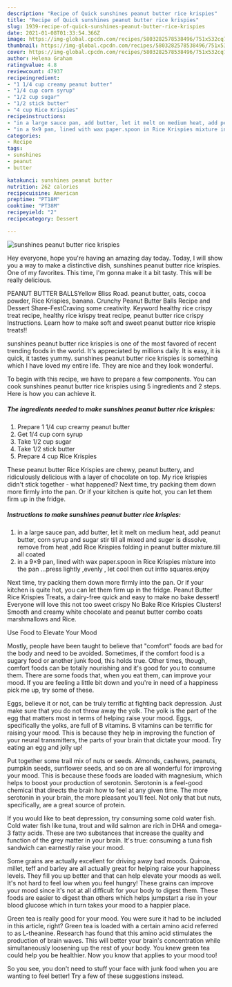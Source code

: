 ```yaml
---
description: "Recipe of Quick sunshines peanut butter rice krispies"
title: "Recipe of Quick sunshines peanut butter rice krispies"
slug: 1939-recipe-of-quick-sunshines-peanut-butter-rice-krispies
date: 2021-01-08T01:33:54.366Z
image: https://img-global.cpcdn.com/recipes/5803282578538496/751x532cq70/sunshines-peanut-butter-rice-krispies-recipe-main-photo.jpg
thumbnail: https://img-global.cpcdn.com/recipes/5803282578538496/751x532cq70/sunshines-peanut-butter-rice-krispies-recipe-main-photo.jpg
cover: https://img-global.cpcdn.com/recipes/5803282578538496/751x532cq70/sunshines-peanut-butter-rice-krispies-recipe-main-photo.jpg
author: Helena Graham
ratingvalue: 4.8
reviewcount: 47937
recipeingredient:
- "1 1/4 cup creamy peanut butter"
- "1/4 cup corn syrup"
- "1/2 cup sugar"
- "1/2 stick butter"
- "4 cup Rice Krispies"
recipeinstructions:
- "in a large sauce pan, add butter, let it melt on medium heat, add peanut butter, corn syrup and sugar stir till all mixed and suger is dissolve, remove from heat ,add Rice Krispies folding in peanut butter mixture.till all coated"
- "in a 9×9 pan, lined with wax paper.spoon in Rice Krispies mixture into the pan ...press lightly ,evenly , let cool then cut intto squares.enjoy"
categories:
- Recipe
tags:
- sunshines
- peanut
- butter

katakunci: sunshines peanut butter 
nutrition: 262 calories
recipecuisine: American
preptime: "PT18M"
cooktime: "PT38M"
recipeyield: "2"
recipecategory: Dessert

---
```



![sunshines peanut butter rice krispies](https://img-global.cpcdn.com/recipes/5803282578538496/751x532cq70/sunshines-peanut-butter-rice-krispies-recipe-main-photo.jpg)

Hey everyone, hope you're having an amazing day today. Today, I will show you a way to make a distinctive dish, sunshines peanut butter rice krispies. One of my favorites. This time, I'm gonna make it a bit tasty. This will be really delicious.

PEANUT BUTTER BALLSYellow Bliss Road. peanut butter, oats, cocoa powder, Rice Krispies, banana. Crunchy Peanut Butter Balls Recipe and Dessert Share-FestCraving some creativity. Keyword healthy rice crispy treat recipe, healthy rice krispy treat recipe, peanut butter rice crispy Instructions. Learn how to make soft and sweet peanut butter rice krispie treats!!

sunshines peanut butter rice krispies is one of the most favored of recent trending foods in the world. It's appreciated by millions daily. It is easy, it is quick, it tastes yummy. sunshines peanut butter rice krispies is something which I have loved my entire life. They are nice and they look wonderful.


To begin with this recipe, we have to prepare a few components. You can cook sunshines peanut butter rice krispies using 5 ingredients and 2 steps. Here is how you can achieve it.

<!--inarticleads1-->

##### The ingredients needed to make sunshines peanut butter rice krispies:

1. Prepare 1 1/4 cup creamy peanut butter
1. Get 1/4 cup corn syrup
1. Take 1/2 cup sugar
1. Take 1/2 stick butter
1. Prepare 4 cup Rice Krispies


These peanut butter Rice Krispies are chewy, peanut buttery, and ridiculously delicious with a layer of chocolate on top. My rice krispies didn&#39;t stick together - what happened? Next time, try packing them down more firmly into the pan. Or if your kitchen is quite hot, you can let them firm up in the fridge. 

<!--inarticleads2-->

##### Instructions to make sunshines peanut butter rice krispies:

1. in a large sauce pan, add butter, let it melt on medium heat, add peanut butter, corn syrup and sugar stir till all mixed and suger is dissolve, remove from heat ,add Rice Krispies folding in peanut butter mixture.till all coated
1. in a 9×9 pan, lined with wax paper.spoon in Rice Krispies mixture into the pan ...press lightly ,evenly , let cool then cut intto squares.enjoy


Next time, try packing them down more firmly into the pan. Or if your kitchen is quite hot, you can let them firm up in the fridge. Peanut Butter Rice Krispies Treats, a dairy-free quick and easy to make no bake dessert! Everyone will love this not too sweet crispy No Bake Rice Krispies Clusters! Smooth and creamy white chocolate and peanut butter combo coats marshmallows and Rice. 

Use Food to Elevate Your Mood


Mostly, people have been taught to believe that "comfort" foods are bad for the body and need to be avoided. Sometimes, if the comfort food is a sugary food or another junk food, this holds true. Other times, though, comfort foods can be totally nourishing and it's good for you to consume them. There are some foods that, when you eat them, can improve your mood. If you are feeling a little bit down and you're in need of a happiness pick me up, try some of these.

Eggs, believe it or not, can be truly terrific at fighting back depression. Just make sure that you do not throw away the yolk. The yolk is the part of the egg that matters most in terms of helping raise your mood. Eggs, specifically the yolks, are full of B vitamins. B vitamins can be terrific for raising your mood. This is because they help in improving the function of your neural transmitters, the parts of your brain that dictate your mood. Try eating an egg and jolly up!

Put together some trail mix of nuts or seeds. Almonds, cashews, peanuts, pumpkin seeds, sunflower seeds, and so on are all wonderful for improving your mood. This is because these foods are loaded with magnesium, which helps to boost your production of serotonin. Serotonin is a feel-good chemical that directs the brain how to feel at any given time. The more serotonin in your brain, the more pleasant you'll feel. Not only that but nuts, specifically, are a great source of protein.

If you would like to beat depression, try consuming some cold water fish. Cold water fish like tuna, trout and wild salmon are rich in DHA and omega-3 fatty acids. These are two substances that increase the quality and function of the grey matter in your brain. It's true: consuming a tuna fish sandwich can earnestly raise your mood. 

Some grains are actually excellent for driving away bad moods. Quinoa, millet, teff and barley are all actually great for helping raise your happiness levels. They fill you up better and that can help elevate your moods as well. It's not hard to feel low when you feel hungry! These grains can improve your mood since it's not at all difficult for your body to digest them. These foods are easier to digest than others which helps jumpstart a rise in your blood glucose which in turn takes your mood to a happier place.

Green tea is really good for your mood. You were sure it had to be included in this article, right? Green tea is loaded with a certain amino acid referred to as L-theanine. Research has found that this amino acid stimulates the production of brain waves. This will better your brain's concentration while simultaneously loosening up the rest of your body. You knew green tea could help you be healthier. Now you know that applies to your mood too!

So you see, you don't need to stuff your face with junk food when you are wanting to feel better! Try  a few  of  these  suggestions  instead.

